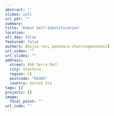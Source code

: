 ```yaml
---
abstract: ''
slides: null
url_pdf: ""
summary:  
title: 'Robot Self-Identification'
location: 
all_day: false
featured: false
authors: [kejia-ren, podshara-chanrungmaneekul]
url_video: ""
url_slides: ""
address:
  street: 450 Serra Mall
  city: Stanford
  region: CA
  postcode: "94305"
  country: United Sta
tags: []
projects: []
image:
  focal_point: ""
url_code: ""
---
```

<!--StartFragment-->


<!--EndFragment-->
